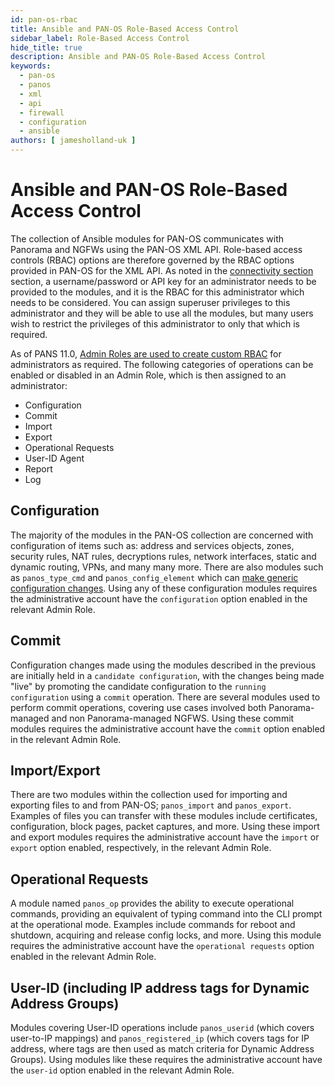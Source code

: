 ```yaml
---
id: pan-os-rbac
title: Ansible and PAN-OS Role-Based Access Control
sidebar_label: Role-Based Access Control
hide_title: true
description: Ansible and PAN-OS Role-Based Access Control
keywords:
  - pan-os
  - panos
  - xml
  - api
  - firewall
  - configuration
  - ansible
authors: [ jamesholland-uk ]
---
```


# Ansible and PAN-OS Role-Based Access Control

The collection of Ansible modules for PAN-OS communicates with Panorama and NGFWs using the PAN-OS XML API. Role-based access controls (RBAC) options are therefore governed by the RBAC options provided in PAN-OS for the XML API. As noted in the [connectivity section](../connectivity) section, a username/password or API key for an administrator needs to be provided to the modules, and it is the RBAC for this administrator which needs to be considered. You can assign superuser privileges to this administrator and they will be able to use all the modules, but many users wish to restrict the privileges of this administrator to only that which is required.

As of PANS 11.0, [Admin Roles are used to create custom RBAC](https://docs.paloaltonetworks.com/pan-os/11-0/pan-os-admin/firewall-administration/manage-firewall-administrators/configure-an-admin-role-profile) for administrators as required. The following categories of operations can be enabled or disabled in an Admin Role, which is then assigned to an administrator:

- Configuration
- Commit
- Import
- Export
- Operational Requests
- User-ID Agent
- Report
- Log

## Configuration

The majority of the modules in the PAN-OS collection are concerned with configuration of items such as: address and services objects, zones, security rules, NAT rules, decryptions rules, network interfaces, static and dynamic routing, VPNs, and many many more. There are also modules such as `panos_type_cmd` and `panos_config_element` which can [make generic configuration changes](../guides/config-xpath.mdx). Using any of these configuration modules requires the administrative account have the `configuration` option enabled in the relevant Admin Role.

## Commit

Configuration changes made using the modules described in the previous are initially held in a `candidate configuration`, with the changes being made "live" by promoting the candidate configuration to the `running configuration` using a `commit` operation. There are several modules used to perform commit operations, covering use cases involved both Panorama-managed and non Panorama-managed NGFWS. Using these commit modules requires the administrative account have the `commit` option enabled in the relevant Admin Role.

## Import/Export

There are two modules within the collection used for importing and exporting files to and from PAN-OS; `panos_import` and `panos_export`. Examples of files you can transfer with these modules include certificates, configuration, block pages, packet captures, and more. Using these import and export modules requires the administrative account have the `import` or `export` option enabled, respectively, in the relevant Admin Role.

## Operational Requests

A module named `panos_op` provides the ability to execute operational commands, providing an equivalent of typing command into the CLI prompt at the operational mode. Examples include commands for reboot and shutdown, acquiring and release config locks, and more. Using this module requires the administrative account have the `operational requests` option enabled in the relevant Admin Role.

## User-ID (including IP address tags for Dynamic Address Groups)

Modules covering User-ID operations include `panos_userid` (which covers user-to-IP mappings) and `panos_registered_ip` (which covers tags for IP address, where tags are then used as match criteria for Dynamic Address Groups). Using modules like these requires the administrative account have the `user-id` option enabled in the relevant Admin Role.
